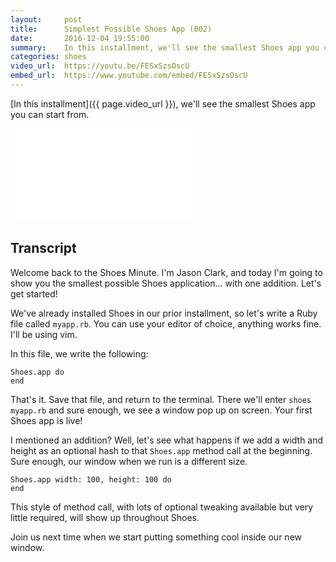```yaml
---
layout:     post
title:      Simplest Possible Shoes App (002)
date:       2016-12-04 19:55:00
summary:    In this installment, we'll see the smallest Shoes app you can start from.
categories: shoes
video_url:  https://youtu.be/FESxSzsOscU
embed_url:  https://www.youtube.com/embed/FESxSzsOscU
---
```


[In this installment]({{ page.video_url }}), we'll see the smallest Shoes app you can start from.

<div class="video_container">
  <iframe src="{{ page.embed_url }}" frameborder="0" allowfullscreen></iframe>
</div>

## Transcript

Welcome back to the Shoes Minute. I'm Jason Clark, and today I'm going to show you the smallest possible Shoes application... with one addition. Let's get started!

We've already installed Shoes in our prior installment, so let's write a Ruby file called `myapp.rb`. You can use your editor of choice, anything works fine. I'll be using vim.

In this file, we write the following:

```
Shoes.app do
end
```

That's it. Save that file, and return to the terminal. There we'll enter `shoes myapp.rb` and sure enough, we see a window pop up on screen. Your first Shoes app is live!

I mentioned an addition? Well, let's see what happens if we add a width and height as an optional hash to that `Shoes.app` method call at the beginning. Sure enough, our window when we run is a different size.

```
Shoes.app width: 100, height: 100 do
end
```

This style of method call, with lots of optional tweaking available but very little required, will show up throughout Shoes.

Join us next time when we start putting something cool inside our new window.
